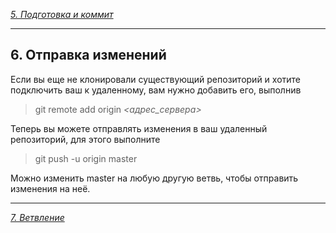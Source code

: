 [*5. Подготовка и коммит*](./addcommit.md)

---
## 6. Отправка изменений

Если вы еще не клонировали существующий репозиторий и хотите подключить ваш к  удаленному, вам нужно добавить его, выполнив

>git remote add origin *<адрес_сервера>*

Теперь вы можете отправлять изменения в ваш удаленный репозиторий, для этого выполните

>git push -u origin master

Можно изменить master на любую другую ветвь, чтобы отправить изменения на неё.



---
[*7. Ветвление*](./branching.md)